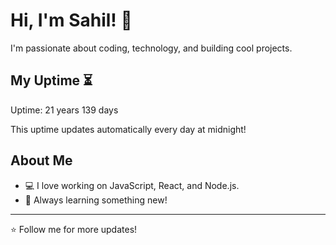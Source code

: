 # Hi, I'm Sahil! 👋

I'm passionate about coding, technology, and building cool projects.

## My Uptime ⏳
Uptime: 21 years 139 days

This uptime updates automatically every day at midnight!

## About Me
- 💻 I love working on JavaScript, React, and Node.js.
- 🎯 Always learning something new!

---

⭐️ Follow me for more updates!
